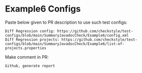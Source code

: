 # Example6 Configs
Paste below given to PR description to use such test configs:
```
Diff Regression config: https://github.com/checkstyle/test-configs/blob/main/SummaryJavadocCheck/Example6/config.xml
Diff Regression projects: https://github.com/checkstyle/test-configs/blob/main/SummaryJavadocCheck/Example6/list-of-projects.properties
```
Make comment in PR:
```
Github, generate report
```
